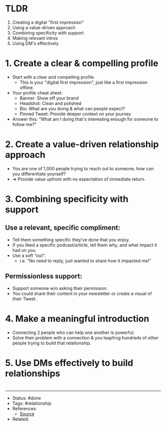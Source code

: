 # TLDR
1. Creating a digital "first impression"
2. Using a value-driven approach
3. Combining specificity with support
4. Making relevant intros
5. Using DM's effectively

# 1. Create a clear & compelling profile
- Start with a clear and compelling profile.
	- This is your "digital first impression", just like a first impression offline.
- Your profile cheat sheet:
	- Banner: Show off your brand
	- Headshot: Clean and polished
	- Bio: What are you doing & what can people expect?
	- Pinned Tweet: Provide deeper context on your journey
- Answer this: “What am I doing that's interesting enough for someone to follow me?”

# 2. Create a value-driven relationship approach
- You are one of 1,000 people trying to reach out to someone, how can you differentiate yourself?
- => Provide value upfront with no expectation of immediate return.

# 3. Combining specificity with support

## Use a relevant, specific compliment:
- Tell them something specific they’ve done that you enjoy.
- If you liked a specific podcast/article, tell them why, and what impact it had on you.
- Use a soft “out”:
	- i.e. "No need to reply, just wanted to share how it impacted me!"

## Permissionless support:
- Support someone w/o asking their permission.
- You could share their content in your newsletter or create a visual of their Tweet.

# 4. Make a meaningful introduction
- Connecting 2 people who can help one another is powerful.
- Solve their problem with a connection & you leapfrog hundreds of other people trying to build that relationship.

# 5. Use DMs effectively to build relationships





#
---
- Status: #done
- Tags: #relationship
- References:
	- [Source](https://twitter.com/thejustinwelsh/status/1587420498308341761)
- Related:
